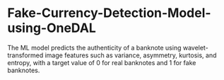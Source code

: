 # Fake-Currency-Detection-Model-using-OneDAL
The ML model predicts the authenticity of a banknote using wavelet-transformed image features such as variance, asymmetry, kurtosis, and entropy, with a target value of 0 for real banknotes and 1 for fake banknotes.
